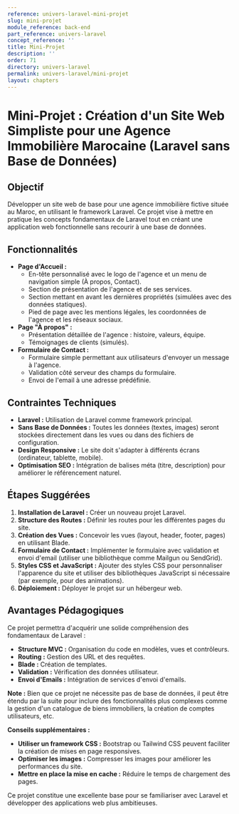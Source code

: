 ```yaml
---
reference: univers-laravel-mini-projet
slug: mini-projet
module_reference: back-end
part_reference: univers-laravel
concept_reference: ''
title: Mini-Projet
description: ''
order: 71
directory: univers-laravel
permalink: univers-laravel/mini-projet
layout: chapters
---
```



# Mini-Projet : Création d'un Site Web Simpliste pour une Agence Immobilière Marocaine (Laravel sans Base de Données)

## Objectif

Développer un site web de base pour une agence immobilière fictive située au Maroc, en utilisant le framework Laravel. Ce projet vise à mettre en pratique les concepts fondamentaux de Laravel tout en créant une application web fonctionnelle sans recourir à une base de données.

## Fonctionnalités
* **Page d'Accueil :**
  * En-tête personnalisé avec le logo de l'agence et un menu de navigation simple (À propos, Contact).
  * Section de présentation de l'agence et de ses services.
  * Section mettant en avant les dernières propriétés (simulées avec des données statiques).
  * Pied de page avec les mentions légales, les coordonnées de l'agence et les réseaux sociaux.
* **Page "À propos" :**
  * Présentation détaillée de l'agence : histoire, valeurs, équipe.
  * Témoignages de clients (simulés).
* **Formulaire de Contact :**
  * Formulaire simple permettant aux utilisateurs d'envoyer un message à l'agence.
  * Validation côté serveur des champs du formulaire.
  * Envoi de l'email à une adresse prédéfinie.

## Contraintes Techniques
* **Laravel :** Utilisation de Laravel comme framework principal.
* **Sans Base de Données :** Toutes les données (textes, images) seront stockées directement dans les vues ou dans des fichiers de configuration.
* **Design Responsive :** Le site doit s'adapter à différents écrans (ordinateur, tablette, mobile).
* **Optimisation SEO :** Intégration de balises méta (titre, description) pour améliorer le référencement naturel.

## Étapes Suggérées
1. **Installation de Laravel :** Créer un nouveau projet Laravel.
2. **Structure des Routes :** Définir les routes pour les différentes pages du site.
3. **Création des Vues :** Concevoir les vues (layout, header, footer, pages) en utilisant Blade.
4. **Formulaire de Contact :** Implémenter le formulaire avec validation et envoi d'email (utiliser une bibliothèque comme Mailgun ou SendGrid).
5. **Styles CSS et JavaScript :** Ajouter des styles CSS pour personnaliser l'apparence du site et utiliser des bibliothèques JavaScript si nécessaire (par exemple, pour des animations).
6. **Déploiement :** Déployer le projet sur un hébergeur web.

## Avantages Pédagogiques
Ce projet permettra d'acquérir une solide compréhension des fondamentaux de Laravel :
* **Structure MVC :** Organisation du code en modèles, vues et contrôleurs.
* **Routing :** Gestion des URL et des requêtes.
* **Blade :** Création de templates.
* **Validation :** Vérification des données utilisateur.
* **Envoi d'Emails :** Intégration de services d'envoi d'emails.

**Note :** Bien que ce projet ne nécessite pas de base de données, il peut être étendu par la suite pour inclure des fonctionnalités plus complexes comme la gestion d'un catalogue de biens immobiliers, la création de comptes utilisateurs, etc.

**Conseils supplémentaires :**
* **Utiliser un framework CSS :** Bootstrap ou Tailwind CSS peuvent faciliter la création de mises en page responsives.
* **Optimiser les images :** Compresser les images pour améliorer les performances du site.
* **Mettre en place la mise en cache :** Réduire le temps de chargement des pages.

Ce projet constitue une excellente base pour se familiariser avec Laravel et développer des applications web plus ambitieuses. 



